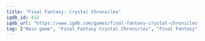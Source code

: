 ```yaml
---
title: "Final Fantasy: Crystal Chronicles"
igdb_id: 412
igdb_url: "https://www.igdb.com/games/final-fantasy-crystal-chronicles"
tag: ["Main game", "Final Fantasy Crystal Chronicles", "Final Fantasy", "Nintendo", "The Game Designers Studio", "Role-playing (RPG)", "Simulator", "Strategy", "Quiz/Trivia", "Single player", "Multiplayer", "Bird view / Isometric", "Side view", "Action", "Fantasy"]
---
```


